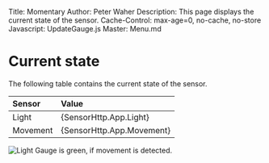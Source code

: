 ﻿Title: Momentary
Author: Peter Waher
Description: This page displays the current state of the sensor.
Cache-Control: max-age=0, no-cache, no-store
Javascript: UpdateGauge.js
Master: Menu.md

Current state
============================

The following table contains the current state of the sensor.

| Sensor    | Value                     |
|:----------|:--------------------------|
| Light     | {SensorHttp.App.Light}    |
| Movement  | {SensorHttp.App.Movement} |

![Light Gauge is green, if movement is detected.](/Momentary)

